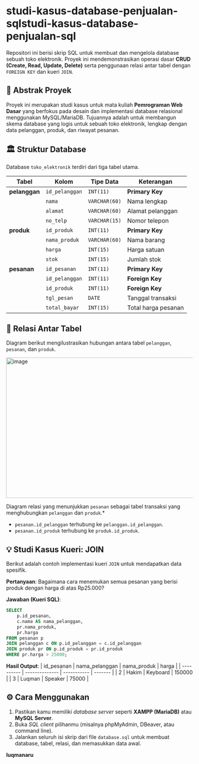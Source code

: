 # studi-kasus-database-penjualan-sqlstudi-kasus-database-penjualan-sql
Repositori ini berisi skrip SQL untuk membuat dan mengelola database sebuah toko elektronik. Proyek ini mendemonstrasikan operasi dasar **CRUD (Create, Read, Update, Delete)** serta penggunaan relasi antar tabel dengan `FOREIGN KEY` dan kueri `JOIN`.

## 📝 Abstrak Proyek
Proyek ini merupakan studi kasus untuk mata kuliah **Pemrograman Web Dasar**  yang berfokus pada desain dan implementasi database relasional menggunakan MySQL/MariaDB. Tujuannya adalah untuk membangun skema database yang logis untuk sebuah toko elektronik, lengkap dengan data pelanggan, produk, dan riwayat pesanan.

## 🏛️ Struktur Database
Database `toko_elektronik` terdiri dari tiga tabel utama.

| Tabel         | Kolom             | Tipe Data      | Keterangan          |
| ------------- | ----------------- | -------------- | ------------------- |
| **pelanggan** | `id_pelanggan`    | `INT(11)`      | **Primary Key** |
|               | `nama`            | `VARCHAR(60)`  | Nama lengkap        |
|               | `alamat`          | `VARCHAR(60)`  | Alamat pelanggan    |
|               | `no_telp`         | `VARCHAR(15)`  | Nomor telepon       |
| **produk** | `id_produk`       | `INT(11)`      | **Primary Key** |
|               | `nama_produk`     | `VARCHAR(60)`  | Nama barang         |
|               | `harga`           | `INT(15)`      | Harga satuan        |
|               | `stok`            | `INT(15)`      | Jumlah stok         |
| **pesanan** | `id_pesanan`      | `INT(11)`      | **Primary Key** |
|               | `id_pelanggan`    | `INT(11)`      | **Foreign Key** |
|               | `id_produk`       | `INT(11)`      | **Foreign Key** |
|               | `tgl_pesan`       | `DATE`         | Tanggal transaksi   |
|               | `total_bayar`     | `INT(15)`      | Total harga pesanan |

## 🔗 Relasi Antar Tabel
Diagram berikut mengilustrasikan hubungan antara tabel `pelanggan`, `pesanan`, dan `produk`.

<img width="940" height="378" alt="image" src="https://github.com/user-attachments/assets/8c63bca5-489c-4a2e-8343-03fe1dde9533" />

Diagram relasi yang menunjukkan `pesanan` sebagai tabel transaksi yang menghubungkan `pelanggan` dan `produk`.*

* `pesanan.id_pelanggan` terhubung ke `pelanggan.id_pelanggan`.
* `pesanan.id_produk` terhubung ke `produk.id_produk`. 

## 💡 Studi Kasus Kueri: JOIN
Berikut adalah contoh implementasi kueri `JOIN` untuk mendapatkan data spesifik.

**Pertanyaan**: Bagaimana cara menemukan semua pesanan yang berisi produk dengan harga di atas Rp25.000?

**Jawaban (Kueri SQL)**:
```sql
SELECT 
    p.id_pesanan,
    c.nama AS nama_pelanggan,
    pr.nama_produk,
    pr.harga
FROM pesanan p
JOIN pelanggan c ON p.id_pelanggan = c.id_pelanggan
JOIN produk pr ON p.id_produk = pr.id_produk
WHERE pr.harga > 25000;
```

**Hasil Output**:
| id_pesanan | nama_pelanggan | nama_produk | harga   |
| ---------- | -------------- | ----------- | ------- |
| 2          | Hakim          | Keyboard    | 150000  |
| 3          | Luqman         | Speaker     | 75000   |

## ⚙️ Cara Menggunakan
1.  Pastikan kamu memiliki *database server* seperti **XAMPP (MariaDB)** atau **MySQL Server**.
2.  Buka *SQL client* pilihanmu (misalnya phpMyAdmin, DBeaver, atau command line).
3.  Jalankan seluruh isi skrip dari file `database.sql` untuk membuat database, tabel, relasi, dan memasukkan data awal.

**luqmanaru**
